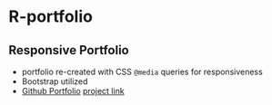 # R-portfolio
## Responsive Portfolio

* portfolio re-created with CSS `@media` queries for responsiveness
* Bootstrap utilized
* [Github Portfolio](https://github.com/htira2001)
[project link](https://bootcampp1t4.github.io/project1/)
